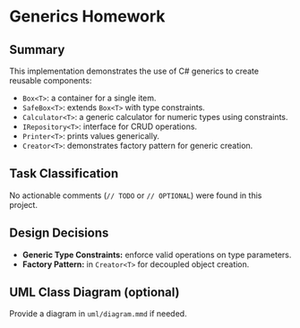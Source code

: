 # Generics Homework

## Summary

This implementation demonstrates the use of C# generics to create reusable components:

- `Box<T>`: a container for a single item.
- `SafeBox<T>`: extends `Box<T>` with type constraints.
- `Calculator<T>`: a generic calculator for numeric types using constraints.
- `IRepository<T>`: interface for CRUD operations.
- `Printer<T>`: prints values generically.
- `Creator<T>`: demonstrates factory pattern for generic creation.

## Task Classification

No actionable comments (`// TODO` or `// OPTIONAL`) were found in this project.

## Design Decisions

- **Generic Type Constraints:** enforce valid operations on type parameters.
- **Factory Pattern:** in `Creator<T>` for decoupled object creation.

## UML Class Diagram (optional)

Provide a diagram in `uml/diagram.mmd` if needed.